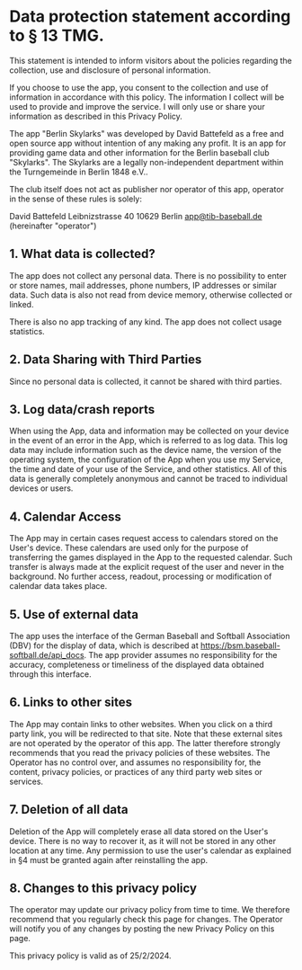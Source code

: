 # Data protection statement according to § 13 TMG.

This statement is intended to inform visitors about the policies regarding the collection, use and disclosure of personal information.

If you choose to use the app, you consent to the collection and use of information in accordance with this policy. The information I collect will be used to provide and improve the service. I will only use or share your information as described in this Privacy Policy.

The app "Berlin Skylarks" was developed by David Battefeld as a free and open source app without intention of any making any profit. It is an app for providing game data and other information for the Berlin baseball club "Skylarks". The Skylarks are a legally non-independent department within the Turngemeinde in Berlin 1848 e.V..

The club itself does not act as publisher nor operator of this app, operator in the sense of these rules is solely:

David Battefeld
Leibnizstrasse 40
10629 Berlin
app@tib-baseball.de
(hereinafter "operator")

## 1. What data is collected?

The app does not collect any personal data. There is no possibility to enter or store names, mail addresses, phone numbers, IP addresses or similar data. Such data is also not read from device memory, otherwise collected or linked.

There is also no app tracking of any kind. The app does not collect usage statistics.

## 2. Data Sharing with Third Parties

Since no personal data is collected, it cannot be shared with third parties.

## 3. Log data/crash reports

When using the App, data and information may be collected on your device in the event of an error in the App, which is referred to as log data. This log data may include information such as the device name, the version of the operating system, the configuration of the App when you use my Service, the time and date of your use of the Service, and other statistics. All of this data is generally completely anonymous and cannot be traced to individual devices or users.

## 4. Calendar Access

The App may in certain cases request access to calendars stored on the User's device. These calendars are used only for the purpose of transferring the games displayed in the App to the requested calendar. Such transfer is always made at the explicit request of the user and never in the background. No further access, readout, processing or modification of calendar data takes place.

## 5. Use of external data

The app uses the interface of the German Baseball and Softball Association (DBV) for the display of data, which is described at https://bsm.baseball-softball.de/api_docs. The app provider assumes no responsibility for the accuracy, completeness or timeliness of the displayed data obtained through this interface.

## 6. Links to other sites

The App may contain links to other websites. When you click on a third party link, you will be redirected to that site. Note that these external sites are not operated by the operator of this app. The latter therefore strongly recommends that you read the privacy policies of these websites. The Operator has no control over, and assumes no responsibility for, the content, privacy policies, or practices of any third party web sites or services.

## 7. Deletion of all data

Deletion of the App will completely erase all data stored on the User's device. There is no way to recover it, as it will not be stored in any other location at any time. 
Any permission to use the user's calendar as explained in §4 must be granted again after reinstalling the app.

## 8. Changes to this privacy policy

The operator may update our privacy policy from time to time. We therefore recommend that you regularly check this page for changes. The Operator will notify you of any changes by posting the new Privacy Policy on this page.

This privacy policy is valid as of 25/2/2024.